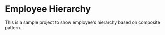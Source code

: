 # Employee Hierarchy 
This is a sample project to show employee's hierarchy based on composite pattern.
